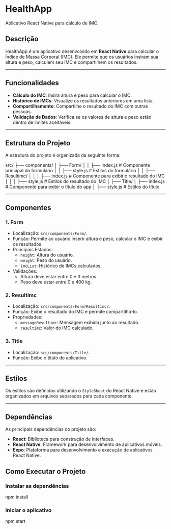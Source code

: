 # HealthApp

Aplicativo React Native para cálculo de IMC.

## Descrição

HealthApp é um aplicativo desenvolvido em **React Native** para calcular o Índice de Massa Corporal (IMC). Ele permite que os usuários insiram sua altura e peso, calculem seu IMC e compartilhem os resultados.

---

## Funcionalidades

- **Cálculo do IMC**: Insira altura e peso para calcular o IMC.
- **Histórico de IMCs**: Visualize os resultados anteriores em uma lista.
- **Compartilhamento**: Compartilhe o resultado do IMC com outras pessoas.
- **Validação de Dados**: Verifica se os valores de altura e peso estão dentro de limites aceitáveis.

---

## Estrutura do Projeto

A estrutura do projeto é organizada da seguinte forma:

src/ ├── components/ │ ├── Form/ │ │ ├── index.js # Componente principal do formulário │ │ ├── style.js # Estilos do formulário │ │ ├── Resultimc/ │ │ │ ├── index.js # Componente para exibir o resultado do IMC │ │ │ ├── style.js # Estilos do resultado do IMC │ ├── Title/ │ ├── index.js # Componente para exibir o título do app │ ├── style.js # Estilos do título

---

## Componentes

### 1. **Form**

- Localização: `src/components/Form/`.
- Função: Permite ao usuário inserir altura e peso, calcular o IMC e exibir os resultados.
- Principais Estados:
  - `height`: Altura do usuário.
  - `weight`: Peso do usuário.
  - `imcList`: Histórico de IMCs calculados.
- Validações:
  - Altura deve estar entre 0 e 3 metros.
  - Peso deve estar entre 0 e 400 kg.

### 2. **Resultimc**

- Localização: `src/components/Form/Resultimc/`.
- Função: Exibe o resultado do IMC e permite compartilhá-lo.
- Propriedades:
  - `messageResultimc`: Mensagem exibida junto ao resultado.
  - `resultimc`: Valor do IMC calculado.

### 3. **Title**

- Localização: `src/components/Title/`.
- Função: Exibe o título do aplicativo.

---

## Estilos

Os estilos são definidos utilizando o `StyleSheet` do React Native e estão organizados em arquivos separados para cada componente.

---

## Dependências

As principais dependências do projeto são:

- **React**: Biblioteca para construção de interfaces.
- **React Native**: Framework para desenvolvimento de aplicativos móveis.
- **Expo**: Plataforma para desenvolvimento e execução de aplicativos React Native.

## Como Executar o Projeto

### Instalar as dependências

npm install

### Iniciar o aplicativo

npm start
